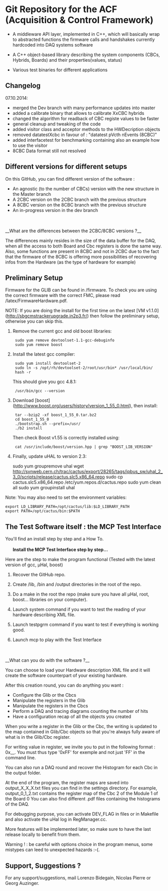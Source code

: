 Git Repository for the ACF (Acquisition & Control Framework)
============================================================

- A middleware API layer, implemented in C++, which will basically wrap
to abstracted functions the firmware calls and handshakes currently
hardcoded into DAQ systems software

- A C++ object-based library describing the system components (CBCs,
Hybrids, Boards) and their properties(values, status)

- Various test binaries for different applications

Changelog
---------------------------------------
07.10.2014: 
- merged the Dev branch with many performance updates into master
- added a calibrate binary that allows to calibrate XxCBC hybrids
- changed the algorithm for readback of CBC registe values to be faster
- general cleanup and tweaking of the code
- added visitor class and acceptor methods to the HWDecription objects
- removed datatestXcbc in favour of :
        "datatest pVcth nEvents (8CBC)"
- added interfacetest for benchmarking containing also an example how to use the visitor
- 8CBC Data format still not resolved


Different versions for different setups
---------------------------------------

On this GitHub, you can find different version of the software :
- An agnostic (to the number of CBCs) version with the new structure in the Master branch
- A 2CBC version on the 2CBC branch with the previous structure
- A 8CBC version on the 8CBC branch with the previous structure
- An in-progress version in the dev branch
<br>
<br>
__What are the differences between the 2CBC/8CBC versions ?__

The differences mainly resides in the size of the data buffer for the DAQ, when all the access to both Board and Cbc registers is done the same way.
Also, some functions are present in 8CBC and not in 2CBC due to the fact that the firmware of the 8CBC is offering more possibilities of recovering infos from the Hardware (as the type of hardware for example)


Preliminary Setup
-----------------

Firmware for the GLIB can be found in /firmware. To check you are using the correct firmware with the correct FMC, please read /latex/FirmwareHardware.pdf.

NOTE: If you are doing the install for the first time on the latest [VM v1.1.0] (http://sbgcmstrackerupgrade.in2p3.fr/) then follow the preliminary setup, otherwise you can skip this.

1. Remove the current gcc and old boost libraries:

        sudo yum remove devtoolset-1.1-gcc-debuginfo
        sudo yum remove boost

2. Install the latest gcc compiler:

        sudo yum install devtoolset-2
        sudo ln -s /opt/rh/devtoolset-2/root/usr/bin* /usr/local/bin/
        hash -r

   This should give you gcc 4.8.1:

        /usr/bin/gcc --version

3. Download [boost] (http://www.boost.org/users/history/version_1_55_0.html), then install:

        tar --bzip2 -xf boost_1_55_0.tar.bz2
	    cd boost_1_55_0
	    ./bootstrap.sh --prefix=/usr/
	    ./b2 install

   Then check Boost v1.55 is correctly installed using:

        cat /usr/include/boost/version.hpp | grep "BOOST_LIB_VERSION"

4. Finally, update uHAL to version 2.3:

	sudo yum groupremove uhal
	wget http://svnweb.cern.ch/trac/cactus/export/28265/tags/ipbus_sw/uhal_2_3_0/scripts/release/cactus.slc5.x86_64.repo
	sudo cp cactus.slc5.x86_64.repo /etc/yum.repos.d/cactus.repo
	sudo yum clean all
	sudo yum groupinstall uhal

Note: You may also need to set the environment variables:

    export LD_LIBRARY_PATH=/opt/cactus/lib:$LD_LIBRARY_PATH
    export PATH=/opt/cactus/bin:$PATH


The Test Software itself : the MCP Test Interface
-------------------------------------------------

You'll find an install step by step and a How To.
<br>
<br>
&nbsp;&nbsp;&nbsp;&nbsp;&nbsp;&nbsp;__Install the MCP Test Interface step by step...__

Here are the step to make the program functional
(Tested with the latest version of gcc, µHal, boost)

1. Recover the GitHub repo.

2. Create /lib, /bin and /output directories in the root of the repo.

3. Do a make in the root the repo (make sure you have all µHal, root, boost... libraries on your computer).

4. Launch system command if you want to test the reading of your hardware describing XML file.

5. Launch testpgrm command if you want to test if everything is working good.

7. Launch mcp to play with the Test Interface
<br>
<br>
__What can you do with the software ?__

You can choose to load your Hardware description XML file and it will create the
 software counterpart of your existing hardware.

After this creation round, you can do anything you want :
- Configure the Glib or the Cbcs
- Manipulate the registers in the Glib
- Manipulate the registers in the Cbcs
- Perform a DAQ and tracing diagrams counting the number of hits
- Have a configuration recap of all the objects you created

When you write a register in the Glib or the Cbc, the writing is updated to the
map contained in Glib/Cbc objects so that you're always fully aware of what is
in the Glib/Cbc register.

For writing value in register, we invite you to put in the following format : 0x__.
You must thus type '0xFF' for exemple and not just 'FF' in the command line.

You can also run a DAQ round and recover the Histogram for each Cbc in the output folder.

At the end of the program, the register maps are saved into output_X_X_X.txt files
you can find in the settings directory. For example, output_0_1_2.txt contains the
register map of the Cbc 2 of the Module 1 of the Board 0
You can also find different .pdf files containing the histograms of the DAQ.

For debugging purpose, you can activate DEV_FLAG in files or in Makefile and also activate the uHal log in RegManager.cc.

More features will be implemented later, so make sure to have the last release
locally to benefit from them.

Warning ! : be careful with options choice in the program menus, some mistypes can leed
to unexpected hazards :-(.




Support, Suggestions ?
----------------------

For any support/suggestions, mail Lorenzo Bidegain, Nicolas Pierre or Georg Auzinger.
